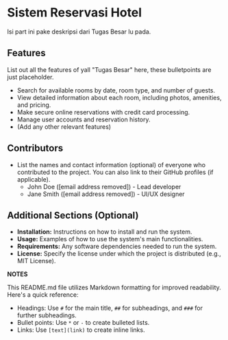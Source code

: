# Sistem Reservasi Hotel

Isi part ini pake deskripsi dari Tugas Besar lu pada.

## Features

List out all the features of yall "Tugas Besar" here, these bulletpoints are just placeholder.
  * Search for available rooms by date, room type, and number of guests.
  * View detailed information about each room, including photos, amenities, and pricing.
  * Make secure online reservations with credit card processing.
  * Manage user accounts and reservation history.
  * (Add any other relevant features)

## Contributors

* List the names and contact information (optional) of everyone who contributed to the project. You can also link to their GitHub profiles (if applicable).
  * John Doe ([email address removed]) - Lead developer
  * Jane Smith ([email address removed]) - UI/UX designer

## Additional Sections (Optional)

* **Installation:**
  Instructions on how to install and run the system.
* **Usage:** 
  Examples of how to use the system's main functionalities.
* **Requirements:**
  Any software dependencies needed to run the system.
* **License:**
  Specify the license under which the project is distributed (e.g., MIT License).

**NOTES**

This README.md file utilizes Markdown formatting for improved readability. Here's a quick reference:

* Headings: Use `#` for the main title, `##` for subheadings, and `###` for further subheadings.
* Bullet points: Use `*` or `-` to create bulleted lists.
* Links: Use `[text](link)` to create inline links.
